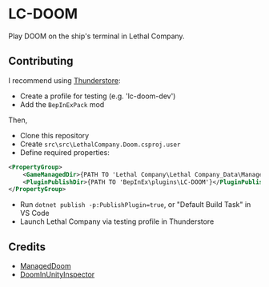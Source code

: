 # LC-DOOM

Play DOOM on the ship's terminal in Lethal Company.

## Contributing

I recommend using [Thunderstore](https://thunderstore.io):
- Create a profile for testing (e.g. 'lc-doom-dev')
- Add the `BepInExPack` mod

Then,

- Clone this repository
- Create `src\src\LethalCompany.Doom.csproj.user`
- Define required properties:
```xml
<PropertyGroup>
    <GameManagedDir>{PATH TO 'Lethal Company\Lethal Company_Data\Managed'}</GameManagedDir>
    <PluginPublishDir>{PATH TO 'BepInEx\plugins\LC-DOOM'}</PluginPublishDir>
</PropertyGroup>
```

- Run `dotnet publish -p:PublishPlugin=true`, or "Default Build Task" in VS Code
- Launch Lethal Company via testing profile in Thunderstore

## Credits

- [ManagedDoom](https://github.com/sinshu/managed-doom)
- [DoomInUnityInspector](https://github.com/xabblll/DoomInUnityInspector)